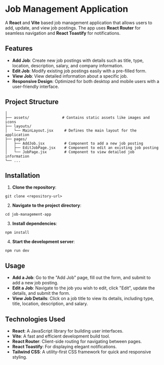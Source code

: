 # Job Management Application

A **React** and **Vite** based job management application that allows users to add, update, and view job postings. The app uses **React Router** for seamless navigation and **React Toastify** for notifications.

## Features

- **Add Job**: Create new job postings with details such as title, type, location, description, salary, and company information.
- **Edit Job**: Modify existing job postings easily with a pre-filled form.
- **View Job**: View detailed information about a specific job.
- **Responsive Design**: Optimized for both desktop and mobile users with a user-friendly interface.

## Project Structure

```src/
│
├── assets/               # Contains static assets like images and icons
├── layouts/
│   └── MainLayout.jsx     # Defines the main layout for the application
├── pages/
│   ├── AddJob.jsx         # Component to add a new job posting
│   ├── EditJobPage.jsx    # Component to edit an existing job posting
│   └── JobPage.jsx        # Component to view detailed job information
└── ...
```

## Installation

1.  **Clone the repository**:
```
git clone <repository-url>
```

2.  **Navigate to the project directory**:

```
cd job-management-app
```

3.  **Install dependencies**:

```
npm install
```

4.  **Start the development server**:

```
npm run dev
```

## Usage

- **Add a Job**: Go to the "Add Job" page, fill out the form, and submit to add a new job posting.
- **Edit a Job**: Navigate to the job you wish to edit, click "Edit", update the details, and submit the form.
- **View Job Details**: Click on a job title to view its details, including type, title, location, description, and salary.

## Technologies Used

- **React**: A JavaScript library for building user interfaces.
- **Vite**: A fast and efficient development build tool.
- **React Router**: Client-side routing for navigating between pages.
- **React Toastify**: For displaying elegant notifications.
- **Tailwind CSS**: A utility-first CSS framework for quick and responsive styling.
